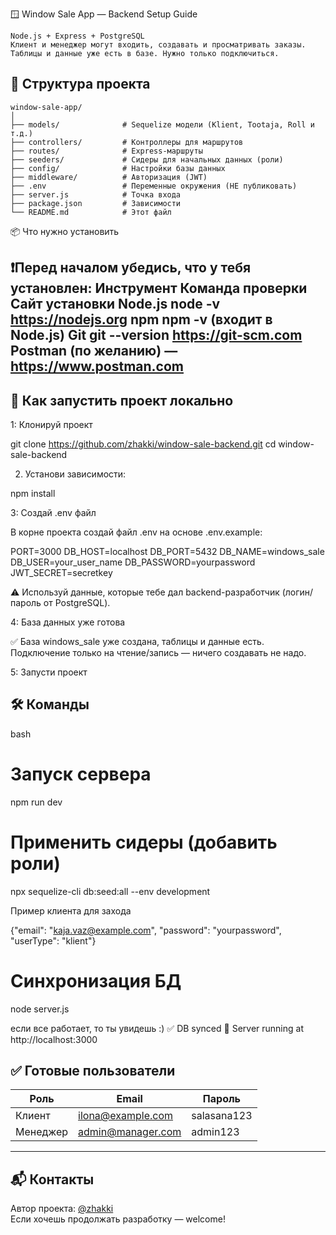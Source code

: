🪟 Window Sale App — Backend Setup Guide

    Node.js + Express + PostgreSQL
    Клиент и менеджер могут входить, создавать и просматривать заказы.
    Таблицы и данные уже есть в базе. Нужно только подключиться.

## 📁 Структура проекта

```
window-sale-app/
│
├── models/              # Sequelize модели (Klient, Tootaja, Roll и т.д.)
├── controllers/         # Контроллеры для маршрутов
├── routes/              # Express-маршруты
├── seeders/             # Сидеры для начальных данных (роли)
├── config/              # Настройки базы данных
├── middleware/          # Авторизация (JWT)
├── .env                 # Переменные окружения (НЕ публиковать)
├── server.js            # Точка входа
├── package.json         # Зависимости
└── README.md            # Этот файл
```
📦 Что нужно установить

❗Перед началом убедись, что у тебя установлен:
Инструмент	Команда проверки	Сайт установки
Node.js	node -v	https://nodejs.org
npm	npm -v	(входит в Node.js)
Git	git --version	https://git-scm.com
Postman (по желанию)	—	https://www.postman.com
---

## 🚀 Как запустить проект локально

1: Клонируй проект

git clone https://github.com/zhakki/window-sale-backend.git
cd window-sale-backend


2. Установи зависимости:

npm install


3: Создай .env файл

В корне проекта создай файл .env на основе .env.example:


PORT=3000
DB_HOST=localhost
DB_PORT=5432
DB_NAME=windows_sale
DB_USER=your_user_name
DB_PASSWORD=yourpassword
JWT_SECRET=secretkey

⚠️ Используй данные, которые тебе дал backend-разработчик (логин/пароль от PostgreSQL).

4: База данных уже готова

✅ База windows_sale уже создана, таблицы и данные есть.
Подключение только на чтение/запись — ничего создавать не надо.

5: Запусти проект

## 🛠️ Команды

bash
# Запуск сервера
npm run dev


# Применить сидеры (добавить роли)
npx sequelize-cli db:seed:all --env development


Пример клиента для захода

{"email": "kaja.vaz@example.com", "password": "yourpassword", "userType": "klient"}

# Синхронизация БД
node server.js


если все работает, то ты увидешь :)
✅ DB synced
🚀 Server running at http://localhost:3000



## ✅ Готовые пользователи

| Роль     | Email              | Пароль     |
|----------|--------------------|------------|
| Клиент   | ilona@example.com  | salasana123 |
| Менеджер | admin@manager.com  | admin123    |

---

## 📬 Контакты

Автор проекта: [@zhakki](https://github.com/zhakki)  
Если хочешь продолжать разработку — welcome!
